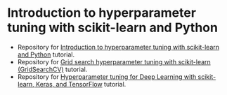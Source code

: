 # Introduction to hyperparameter tuning with scikit-learn and Python
- Repository for [Introduction to hyperparameter tuning with scikit-learn and Python](https://www.pyimagesearch.com/2021/05/17/introduction-to-hyperparameter-tuning-with-scikit-learn-and-python/) tutorial.
- Repository for [Grid search hyperparameter tuning with scikit-learn (GridSearchCV)](https://www.pyimagesearch.com/2021/05/24/grid-search-hyperparameter-tuning-with-scikit-learn-gridsearchcv/) tutorial.
- Repository for [Hyperparameter tuning for Deep Learning with scikit-learn, Keras, and TensorFlow](https://www.pyimagesearch.com/2021/05/31/hyperparameter-tuning-for-deep-learning-with-scikit-learn-keras-and-tensorflow/) tutorial.
